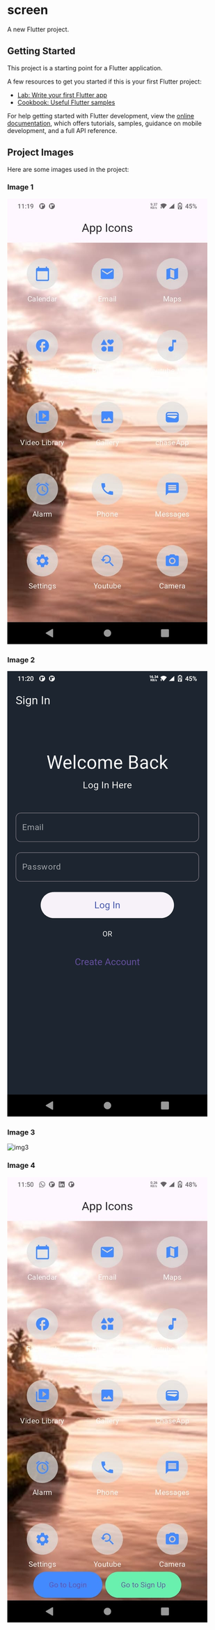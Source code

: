 # screen

A new Flutter project.

## Getting Started

This project is a starting point for a Flutter application.

A few resources to get you started if this is your first Flutter project:

- [Lab: Write your first Flutter app](https://docs.flutter.dev/get-started/codelab)
- [Cookbook: Useful Flutter samples](https://docs.flutter.dev/cookbook)

For help getting started with Flutter development, view the
[online documentation](https://docs.flutter.dev/), which offers tutorials,
samples, guidance on mobile development, and a full API reference.

## Project Images

Here are some images used in the project:

### Image 1
![img1](assets/img1.jpg)

### Image 2
![img2](assets/img2.jpg)

### Image 3
![img3](assets/img3.jpgg)

### Image 4
![img4](assets/img4.jpg)
